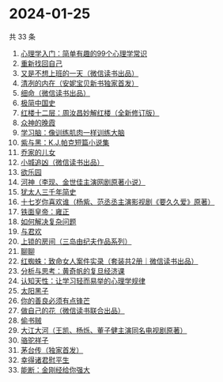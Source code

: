 # 2024-01-25

共 33 条

<!-- BEGIN WEREAD -->
<!-- 最后更新时间 2024-01-25 15:05:30 +0800 -->
1. [心理学入门：简单有趣的99个心理学常识](https://weread.qq.com/web/bookDetail/00b325b07159faf200b5d05)
1. [重新找回自己](https://weread.qq.com/web/bookDetail/82832e40813ab8796g010006)
1. [又是不想上班的一天（微信读书出品）](https://weread.qq.com/web/bookDetail/3ad321c0813ab879dg019a5c)
1. [清冽的内在（安妮宝贝新书独家首发）](https://weread.qq.com/web/bookDetail/96c321f0813ab8793g017be2)
1. [细命（微信读书出品）](https://weread.qq.com/web/bookDetail/3f0329e0813ab8717g019ce3)
1. [极简中国史](https://weread.qq.com/web/bookDetail/4c0324c0813ab7ee4g0141ce)
1. [红楼十二层：周汝昌妙解红楼（全新修订版）](https://weread.qq.com/web/bookDetail/dda325a0813ab8565g0132f8)
1. [众神的晚霞](https://weread.qq.com/web/bookDetail/a973254071f956d5a97e15e)
1. [学习脑：像训练肌肉一样训练大脑](https://weread.qq.com/web/bookDetail/7ae32eb0813ab7be8g013b94)
1. [紫与黑：K.J.帕克短篇小说集](https://weread.qq.com/web/bookDetail/ca23295071fd121eca275e8)
1. [乔家的儿女](https://weread.qq.com/web/bookDetail/caa3293052d8a2caaec6657)
1. [小城追凶（微信读书出品）](https://weread.qq.com/web/bookDetail/01532ef0813ab85b2g019a45)
1. [欲乐园](https://weread.qq.com/web/bookDetail/ded3238071f3f629ded3cbe)
1. [河神（李现、金世佳主演网剧原著小说）](https://weread.qq.com/web/bookDetail/b7b32890813ab86cfg010fca)
1. [犹太人三千年简史](https://weread.qq.com/web/bookDetail/4a432d1071ef0ac64a46cbb)
1. [十七岁你喜欢谁（杨紫、范丞丞主演影视剧《要久久爱》原著）](https://weread.qq.com/web/bookDetail/d0132810813ab6842g019b74)
1. [铁面皇帝：雍正](https://weread.qq.com/web/bookDetail/8e232990813ab814bg019349)
1. [如何解决复杂问题](https://weread.qq.com/web/bookDetail/6f9321a07231c7dd6f9c4f6)
1. [与君欢](https://weread.qq.com/web/bookDetail/18c32a40813ab83dag018fcb)
1. [上锁的房间（三岛由纪夫作品系列）](https://weread.qq.com/web/bookDetail/e9032ab0813ab7f1fg01649c)
1. [聊聊](https://weread.qq.com/web/bookDetail/4d2322a0813ab8607g012cc1)
1. [红蜘蛛：致命女人案件实录（套装共2册｜微信读书出品）](https://weread.qq.com/web/bookDetail/ce4323c0813ab876ag014930)
1. [分析与思考：黄奇帆的复旦经济课](https://weread.qq.com/web/bookDetail/6d432b40720edac86d477b1)
1. [认知天性：让学习轻而易举的心理学规律](https://weread.qq.com/web/bookDetail/8a23249071691b8b8a28da3)
1. [太阳黑子](https://weread.qq.com/web/bookDetail/f2532560554075f25770994)
1. [你的善良必须有点锋芒](https://weread.qq.com/web/bookDetail/c33326605d17a3c33dbe697)
1. [做自己的花（微信读书联合出品）](https://weread.qq.com/web/bookDetail/6d532fa0813ab8562g019bca)
1. [偷书贼](https://weread.qq.com/web/bookDetail/45732970813ab6ff5g017766)
1. [大江大河（王凯、杨烁、董子健主演同名电视剧原著）](https://weread.qq.com/web/bookDetail/92f32a305e03ce92f070017)
1. [骆驼祥子](https://weread.qq.com/web/bookDetail/fd1328207268785dfd1479d)
1. [茅台传（独家首发）](https://weread.qq.com/web/bookDetail/48e329e0813ab875ag0188c9)
1. [幸得诸君慰平生](https://weread.qq.com/web/bookDetail/da9322d0813ab7f8cg016385)
1. [能断：金刚经给你强大](https://weread.qq.com/web/bookDetail/f6a32c5071ede7acf6a4996)
<!-- END WEREAD -->